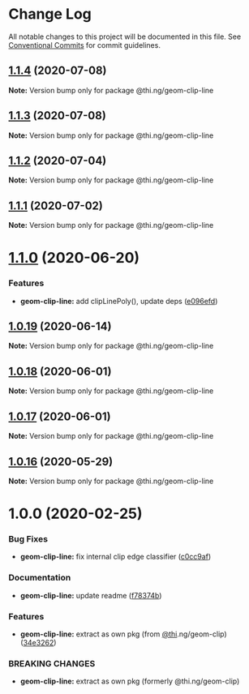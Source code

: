 # Change Log

All notable changes to this project will be documented in this file.
See [Conventional Commits](https://conventionalcommits.org) for commit guidelines.

## [1.1.4](https://github.com/thi-ng/umbrella/compare/@thi.ng/geom-clip-line@1.1.3...@thi.ng/geom-clip-line@1.1.4) (2020-07-08)

**Note:** Version bump only for package @thi.ng/geom-clip-line





## [1.1.3](https://github.com/thi-ng/umbrella/compare/@thi.ng/geom-clip-line@1.1.2...@thi.ng/geom-clip-line@1.1.3) (2020-07-08)

**Note:** Version bump only for package @thi.ng/geom-clip-line





## [1.1.2](https://github.com/thi-ng/umbrella/compare/@thi.ng/geom-clip-line@1.1.1...@thi.ng/geom-clip-line@1.1.2) (2020-07-04)

**Note:** Version bump only for package @thi.ng/geom-clip-line





## [1.1.1](https://github.com/thi-ng/umbrella/compare/@thi.ng/geom-clip-line@1.1.0...@thi.ng/geom-clip-line@1.1.1) (2020-07-02)

**Note:** Version bump only for package @thi.ng/geom-clip-line





# [1.1.0](https://github.com/thi-ng/umbrella/compare/@thi.ng/geom-clip-line@1.0.19...@thi.ng/geom-clip-line@1.1.0) (2020-06-20)


### Features

* **geom-clip-line:** add clipLinePoly(), update deps ([e096efd](https://github.com/thi-ng/umbrella/commit/e096efdbe71549a781daa5b154c47e5e0eea33d1))





## [1.0.19](https://github.com/thi-ng/umbrella/compare/@thi.ng/geom-clip-line@1.0.18...@thi.ng/geom-clip-line@1.0.19) (2020-06-14)

**Note:** Version bump only for package @thi.ng/geom-clip-line





## [1.0.18](https://github.com/thi-ng/umbrella/compare/@thi.ng/geom-clip-line@1.0.17...@thi.ng/geom-clip-line@1.0.18) (2020-06-01)

**Note:** Version bump only for package @thi.ng/geom-clip-line





## [1.0.17](https://github.com/thi-ng/umbrella/compare/@thi.ng/geom-clip-line@1.0.16...@thi.ng/geom-clip-line@1.0.17) (2020-06-01)

**Note:** Version bump only for package @thi.ng/geom-clip-line





## [1.0.16](https://github.com/thi-ng/umbrella/compare/@thi.ng/geom-clip-line@1.0.15...@thi.ng/geom-clip-line@1.0.16) (2020-05-29)

**Note:** Version bump only for package @thi.ng/geom-clip-line





# 1.0.0 (2020-02-25)


### Bug Fixes

* **geom-clip-line:** fix internal clip edge classifier ([c0cc9af](https://github.com/thi-ng/umbrella/commit/c0cc9af93293b3e68e9d5724874039e16bd6835e))


### Documentation

* **geom-clip-line:** update readme ([f78374b](https://github.com/thi-ng/umbrella/commit/f78374bec7dfe6227faaf699ab51e9a129ade922))


### Features

* **geom-clip-line:** extract as own pkg (from [@thi](https://github.com/thi).ng/geom-clip) ([34e3262](https://github.com/thi-ng/umbrella/commit/34e3262f8784df44f4adb729110d37513fccdfb3))


### BREAKING CHANGES

* **geom-clip-line:** extract as own pkg (formerly @thi.ng/geom-clip)
